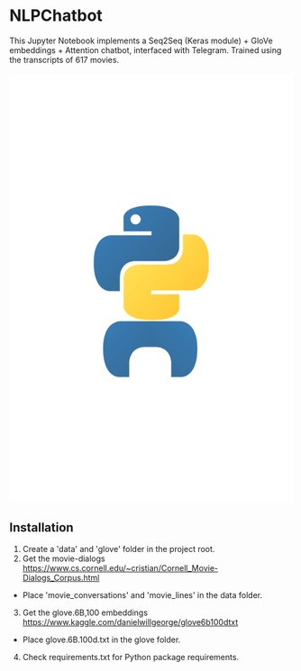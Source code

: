 # NLPChatbot
This Jupyter Notebook implements a Seq2Seq (Keras module) + GloVe embeddings + Attention chatbot, interfaced with Telegram.
Trained using the transcripts of 617 movies.
<br><br>
![Chatbot](/resources/logo2.png )

## Installation
1. Create a 'data' and 'glove' folder in the project root.
2. Get the movie-dialogs https://www.cs.cornell.edu/~cristian/Cornell_Movie-Dialogs_Corpus.html
- Place 'movie_conversations' and 'movie_lines' in the data folder.
3. Get the glove.6B,100 embeddings https://www.kaggle.com/danielwillgeorge/glove6b100dtxt
- Place glove.6B.100d.txt in the glove folder.
4. Check requirements.txt for Python package requirements.

